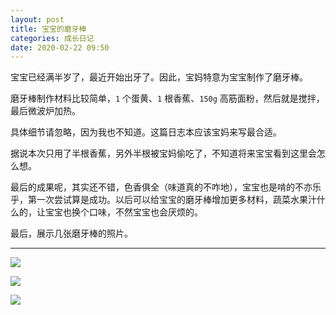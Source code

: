 ```yaml
---
layout: post
title: 宝宝的磨牙棒
categories: 成长日记
date: 2020-02-22 09:50
---
```


宝宝已经满半岁了，最近开始出牙了。因此，宝妈特意为宝宝制作了磨牙棒。

<!--more-->

磨牙棒制作材料比较简单，`1` 个蛋黄、`1` 根香蕉、`150g` 高筋面粉，然后就是搅拌，最后微波炉加热。

具体细节请忽略，因为我也不知道。这篇日志本应该宝妈来写最合适。

据说本次只用了半根香蕉，另外半根被宝妈偷吃了，不知道将来宝宝看到这里会怎么想。

最后的成果呢，其实还不错，色香俱全（味道真的不咋地），宝宝也是啃的不亦乐乎，第一次尝试算是成功。以后可以给宝宝的磨牙棒增加更多材料，蔬菜水果汁什么的，让宝宝也换个口味，不然宝宝也会厌烦的。

最后，展示几张磨牙棒的照片。

----------

![](https://xch-name.oss-cn-beijing.aliyuncs.com/2020/20200222-21-1.jpg?x-oss-process=style/default)

![](https://xch-name.oss-cn-beijing.aliyuncs.com/2020/20200222-21-2.jpg?x-oss-process=style/default)

![](https://xch-name.oss-cn-beijing.aliyuncs.com/2020/20200222-21-3.jpg?x-oss-process=style/default)
